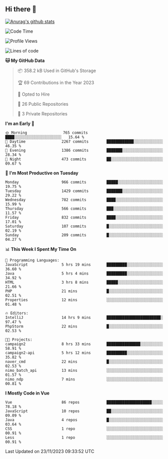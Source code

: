 ## Hi there 👋

[![Anurag's github stats](https://github-readme-stats.vercel.app/api?username=Songwonseok)](https://github.com/anuraghazra/github-readme-stats)



<!--START_SECTION:waka-->
![Code Time](http://img.shields.io/badge/Code%20Time-2%2C568%20hrs%2026%20mins-blue)

![Profile Views](http://img.shields.io/badge/Profile%20Views-0-blue)

![Lines of code](https://img.shields.io/badge/From%20Hello%20World%20I%27ve%20Written-34.8%20million%20lines%20of%20code-blue)

**🐱 My GitHub Data** 

> 📦 358.2 kB Used in GitHub's Storage 
 > 
> 🏆 69 Contributions in the Year 2023
 > 
> 💼 Opted to Hire
 > 
> 📜 26 Public Repositories 
 > 
> 🔑 3 Private Repositories 
 > 
**I'm an Early 🐤** 

```text
🌞 Morning                765 commits         ████░░░░░░░░░░░░░░░░░░░░░   15.64 % 
🌆 Daytime                2267 commits        ████████████░░░░░░░░░░░░░   46.35 % 
🌃 Evening                1386 commits        ███████░░░░░░░░░░░░░░░░░░   28.34 % 
🌙 Night                  473 commits         ██░░░░░░░░░░░░░░░░░░░░░░░   09.67 % 
```
📅 **I'm Most Productive on Tuesday** 

```text
Monday                   966 commits         █████░░░░░░░░░░░░░░░░░░░░   19.75 % 
Tuesday                  1429 commits        ███████░░░░░░░░░░░░░░░░░░   29.22 % 
Wednesday                782 commits         ████░░░░░░░░░░░░░░░░░░░░░   15.99 % 
Thursday                 566 commits         ███░░░░░░░░░░░░░░░░░░░░░░   11.57 % 
Friday                   832 commits         ████░░░░░░░░░░░░░░░░░░░░░   17.01 % 
Saturday                 107 commits         █░░░░░░░░░░░░░░░░░░░░░░░░   02.19 % 
Sunday                   209 commits         █░░░░░░░░░░░░░░░░░░░░░░░░   04.27 % 
```


📊 **This Week I Spent My Time On** 

```text
💬 Programming Languages: 
JavaScript               5 hrs 19 mins       █████████░░░░░░░░░░░░░░░░   36.60 % 
Java                     5 hrs 4 mins        █████████░░░░░░░░░░░░░░░░   34.92 % 
HTML                     3 hrs 8 mins        █████░░░░░░░░░░░░░░░░░░░░   21.66 % 
PHP                      21 mins             █░░░░░░░░░░░░░░░░░░░░░░░░   02.51 % 
Properties               12 mins             ░░░░░░░░░░░░░░░░░░░░░░░░░   01.48 % 

🔥 Editors: 
IntelliJ                 14 hrs 9 mins       ████████████████████████░   97.47 % 
PhpStorm                 22 mins             █░░░░░░░░░░░░░░░░░░░░░░░░   02.53 % 

🐱‍💻 Projects: 
campaign2                8 hrs 33 mins       ███████████████░░░░░░░░░░   58.91 % 
campaign2-api            5 hrs 12 mins       █████████░░░░░░░░░░░░░░░░   35.82 % 
naver_cmd                22 mins             █░░░░░░░░░░░░░░░░░░░░░░░░   02.53 % 
nimo_batch_api           13 mins             ░░░░░░░░░░░░░░░░░░░░░░░░░   01.57 % 
nimo_ndp                 7 mins              ░░░░░░░░░░░░░░░░░░░░░░░░░   00.81 % 
```

**I Mostly Code in Vue** 

```text
Vue                      86 repos            ████████████████████░░░░░   78.18 % 
JavaScript               10 repos            ██░░░░░░░░░░░░░░░░░░░░░░░   09.09 % 
Java                     4 repos             █░░░░░░░░░░░░░░░░░░░░░░░░   03.64 % 
CSS                      1 repo              ░░░░░░░░░░░░░░░░░░░░░░░░░   00.91 % 
Less                     1 repo              ░░░░░░░░░░░░░░░░░░░░░░░░░   00.91 % 
```




 Last Updated on 23/11/2023 09:33:52 UTC
<!--END_SECTION:waka-->
